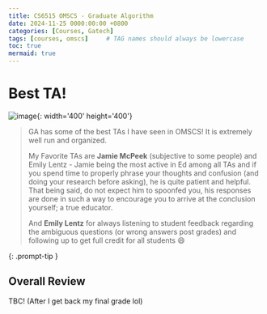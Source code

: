 ```yaml
---
title: CS6515 OMSCS - Graduate Algorithm
date: 2024-11-25 0000:00:00 +0800
categories: [Courses, Gatech]
tags: [courses, omscs]     # TAG names should always be lowercase
toc: true
mermaid: true
---
```


# Best TA!

![image](../../../assets/posts/gatech/ga/jamie-bird.png){: width='400' height='400'}

> GA has some of the best TAs I have seen in OMSCS! It is extremely well run and organized.
> 
> My Favorite TAs are **Jamie McPeek** (subjective to some people) and Emily Lentz - Jamie being the most active in Ed among all TAs and if you spend time to properly phrase your thoughts and confusion (and doing your research before asking), he is quite patient and helpful. That being said, do not expect him to spoonfed you, his responses are done in such a way to encourage you to arrive at the conclusion yourself; a true educator.
>
> And **Emily Lentz** for always listening to student feedback regarding the ambiguous questions (or wrong answers post grades) and following up to get full credit for all students :smile: 
> 
{: .prompt-tip }

## Overall Review 

TBC! (After I get back my final grade lol)